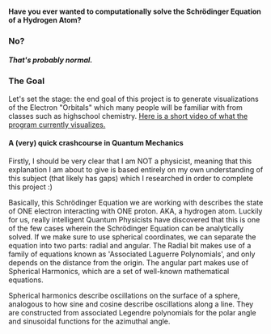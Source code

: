 #### Have you ever wanted to computationally solve the Schrödinger Equation of a Hydrogen Atom?
### No?
##### That's probably normal.

### The Goal
Let's set the stage: the end goal of this project is to generate visualizations of the Electron "Orbitals" which many people will be familiar with from classes such as highschool chemistry.
[Here is a short video of what the program currently visualizes.](https://youtu.be/_3JM-26sGG4)


#### A (very) quick crashcourse in Quantum Mechanics
Firstly, I should be very clear that I am NOT a physicist, meaning that this explanation I am about to give is based entirely on my own understanding of this subject (that likely has gaps) which I researched in order to complete this project :)

Basically, this Schrödinger Equation we are working with describes the state of ONE electron interacting with ONE proton. AKA, a hydrogen atom. 
Luckily for us, really intelligent Quantum Physicists have discovered that this is one of the few cases wherein the Schrödinger Equation can be analytically solved. If we make sure to use spherical coordinates, we can 
separate the equation into two parts: radial and angular. The Radial bit makes use of a family of equations known as 'Associated Laguerre Polynomials', and only depends on the distance from the origin. The angular part makes use of Spherical Harmonics, which are a set of well-known mathematical equations. 

Spherical harmonics describe oscillations on the surface of a sphere, analogous to how sine and cosine describe oscillations along a line. They are constructed from associated Legendre polynomials for the polar angle and sinusoidal functions for the azimuthal angle.


